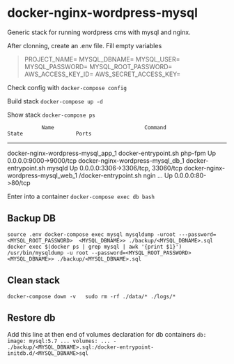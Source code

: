 # docker-nginx-wordpress-mysql

Generic stack for running wordpress cms with mysql and nginx.

After clonning, create an .env file. Fill empty variables

>PROJECT_NAME=
>MYSQL_DBNAME=
>MYSQL_USER=
>MYSQL_PASSWORD=
>MYSQL_ROOT_PASSWORD=
>AWS_ACCESS_KEY_ID=
>AWS_SECRET_ACCESS_KEY=

Check config with
``docker-compose config``

Build stack
``docker-compose up -d``

Show stack
``docker-compose ps``

               Name                             Command               State                 Ports
---------------------------------------------------------------------------------------------------------------
docker-nginx-wordpress-mysql_app_1   docker-entrypoint.sh php-fpm     Up      0.0.0.0:9000->9000/tcp
docker-nginx-wordpress-mysql_db_1    docker-entrypoint.sh mysqld      Up      0.0.0.0:3306->3306/tcp, 33060/tcp
docker-nginx-wordpress-mysql_web_1   /docker-entrypoint.sh ngin ...   Up      0.0.0.0:80->80/tcp

Enter into a container
``docker-compose exec db bash``

## Backup DB

``source .env
docker-compose exec mysql mysqldump -uroot ---password=<MYSQL_ROOT_PASSWORD>  <MYSQL_DBNAME>> ./backup/<MYSQL_DBNAME>.sql
docker exec $(docker ps | grep mysql | awk '{print $1}') /usr/bin/mysqldump -u root --password=<MYSQL_ROOT_PASSWORD> <MYSQL_DBNAME>> ./backup/<MYSQL_DBNAME>.sql``

## Clean stack

``docker-compose down -v  
sudo rm -rf ./data/* ./logs/*``

## Restore db

Add this line at then end of volumes declaration for db containers
``db:
        image: mysql:5.7
        ...
        volumes:
          ...
          - ./backup/<MYSQL_DBNAME>.sql:/docker-entrypoint-initdb.d/<MYSQL_DBNAME>sql``
